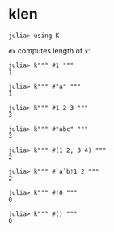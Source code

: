 # klen

    julia> using K

`#x` computes length of `x`:

    julia> k""" #1 """
    1
    
    julia> k""" #"a" """
    1
    
    julia> k""" #1 2 3 """
    3
    
    julia> k""" #"abc" """
    3
    
    julia> k""" #(1 2; 3 4) """
    2
    
    julia> k""" #`a`b!1 2 """
    2
    
    julia> k""" #!0 """
    0
    
    julia> k""" #() """
    0

